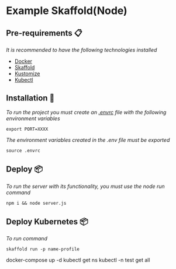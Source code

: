 # Example Skaffold(Node)

## Pre-requirements 📋

_It is recommended to have the following technologies installed_

* [Docker](https://www.docker.com/get-started)
* [Skaffold](https://skaffold.dev/)
* [Kustomize](https://kustomize.io/)
* [Kubectl](https://kubernetes.io/es/docs/tasks/tools/install-kubectl/)

## Installation 🔧

_To run the project you must create an [.envrc](.envrc-example) file with the following environment variables_

```
export PORT=XXXX

```

_The environment variables created in the .env file must be exported_

```
source .envrc
```
## Deploy 📦
_To run the server with its functionality, you must use the node run command_

```
npm i && node server.js
```


## Deploy Kubernetes 📦

_To run command_

```
skaffold run -p name-profile
```
docker-compose up -d
kubectl get ns
kubectl -n test get all
